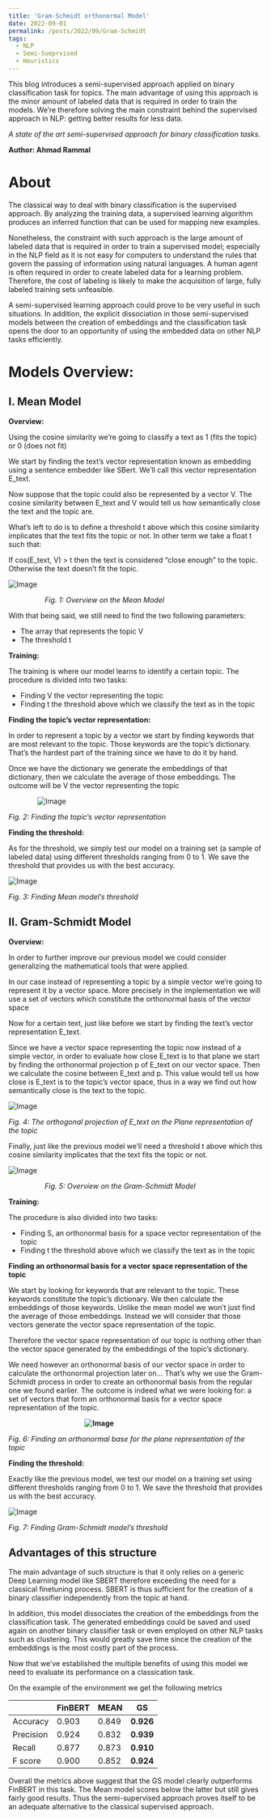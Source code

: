 ```yaml
---
title: 'Gram-Schmidt orthonormal Model'
date: 2022-09-01
permalink: /posts/2022/09/Gram-Schmidt
tags:
  - NLP
  - Semi-Sueprvised
  - Heuristics
---
```


This blog introduces a semi-supervised approach applied on binary classification task for topics. The main advantage of using this approach is the minor amount of labeled data that is required in order to train the models. We’re therefore solving the main constraint behind the supervised approach in NLP: getting better results for less data.


*A state of the art semi-supervised approach for binary classification tasks.*

**Author: Ahmad Rammal**

# About
The classical way to deal with binary classification is the supervised approach. By analyzing the training data, a supervised learning algorithm produces an inferred function that can be used for mapping new examples. 

Nonetheless, the constraint with such approach is the large amount of labeled data that is required in order to train a supervised model; especially in the NLP field as it is not easy for computers to understand the rules that govern the passing of information using natural languages.  A human agent is often required in order to create labeled data for a learning problem. Therefore, the cost of labeling is likely to make the acquisition of large, fully labeled training sets unfeasible. 

A semi-supervised learning approach could prove to be very useful in such situations. In addition, the explicit dissociation in those semi-supervised models between the creation of embeddings and the classification task opens the door to an opportunity of using the embedded data on other NLP tasks efficiently.

# Models Overview:

## I. Mean Model

**Overview:**

Using the cosine similarity we’re going to classify a text as 1 (fits the topic) or 0 (does not fit)

We start by finding the text’s vector representation known as embedding using a sentence embedder like SBert. We’ll call this vector representation E\_text.

Now suppose that the topic could also be represented by a vector V. The cosine similarity between E\_text and V would tell us how semantically close the text and the topic are. 

What’s left to do is to define a threshold t above which this cosine similarity implicates that the text fits the topic or not. In other term we take a float t such that:

If cos(E\_text, V) > t then the text is considered “close enough” to the topic. Otherwise the text doesn’t fit the topic.

![Image](/images/Blogs/Gram-Schmidt/Aspose.Words.88ad23da-b2a6-4d11-b15e-e1f4a6e03cd7.001.png)

`          `*Fig. 1: Overview on the Mean Model* 

With that being said, we still need to find the two following parameters:

- The array that represents the topic V
- The threshold t

**Training:**

The training is where our model learns to identify a certain topic. The procedure is divided into two tasks:

- Finding V the vector representing the topic 
- Finding t the threshold above which we classify the text as in the topic

**Finding the topic’s vector representation:**

In order to represent a topic by a vector we start by finding keywords that are most relevant to the topic. Those keywords are the topic’s dictionary. That’s the hardest part of the training since we have to do it by hand. 

Once we have the dictionary we generate the embeddings of that dictionary, then we calculate the average of those embeddings. The outcome will be V the vector representing the topic

`        `![Image](/images/Blogs/Gram-Schmidt/Aspose.Words.88ad23da-b2a6-4d11-b15e-e1f4a6e03cd7.002.png)

*Fig. 2: Finding the topic’s vector representation*

**Finding the threshold:**

As for the threshold, we simply test our model on a training set (a sample of labeled data) using different thresholds ranging from 0 to 1. We save the threshold that provides us with the best accuracy.

![Image](/images/Blogs/Gram-Schmidt/Aspose.Words.88ad23da-b2a6-4d11-b15e-e1f4a6e03cd7.003.png)

*Fig. 3: Finding Mean model’s threshold*

## II. Gram-Schmidt Model

**Overview:**

In order to further improve our previous model we could consider generalizing the mathematical tools that were applied. 

In our case instead of representing a topic by a simple vector we’re going to represent it by a vector space. More precisely in the implementation we will use a set of vectors which constitute the orthonormal basis of the vector space

Now for a certain text, just like before we start by finding the text’s vector representation E\_text.

Since we have a vector space representing the topic now instead of a simple vector, in order to evaluate how close E\_text is to that plane we start by finding the orthonormal projection p of E\_text on our vector space. Then we calculate the cosine between E\_text and p. This value would tell us how close is E\_text is to the topic’s vector space, thus in a way we find out how semantically close is the text to the topic.

![Image](/images/Blogs/Gram-Schmidt/Aspose.Words.88ad23da-b2a6-4d11-b15e-e1f4a6e03cd7.004.png)

*Fig. 4: The orthogonal projection of E\_text on the Plane representation of the topic*

Finally, just like the previous model we’ll need a threshold t above which this cosine similarity implicates that the text fits the topic or not. 

![Image](/images/Blogs/Gram-Schmidt/Aspose.Words.88ad23da-b2a6-4d11-b15e-e1f4a6e03cd7.005.png)

`          `*Fig. 5: Overview on the Gram-Schmidt Model* 

**Training:**

The procedure is also divided into two tasks:

- Finding S, an orthonormal basis for a space vector representation of the topic 
- Finding t the threshold above which we classify the text as in the topic

**Finding an orthonormal basis for a vector space representation of the topic**

We start by looking for keywords that are relevant to the topic. These keywords constitute the topic’s dictionary. We then calculate the embeddings of those keywords. Unlike the mean model we won’t just find the average of those embeddings. Instead we will consider that those vectors generate the vector space representation of the topic. 

Therefore the vector space representation of our topic is nothing other than the vector space generated by the embeddings of the topic’s dictionary.

We need however an orthonormal basis of our vector space in order to calculate the orthonormal projection later on… That’s why we use the Gram-Schmidt process in order to create an orthonormal basis from the regular one we found earlier. The outcome is indeed what we were looking for: a set of vectors that form an orthonormal basis for a vector space representation of the topic.

`                     `**![Image](/images/Blogs/Gram-Schmidt/Aspose.Words.88ad23da-b2a6-4d11-b15e-e1f4a6e03cd7.006.png)**

*Fig. 6: Finding an orthonormal base for the plane representation of the topic*

**Finding the threshold:**

Exactly like the previous model, we test our model on a training set using different thresholds ranging from 0 to 1. We save the threshold that provides us with the best accuracy.

![Image](/images/Blogs/Gram-Schmidt/Aspose.Words.88ad23da-b2a6-4d11-b15e-e1f4a6e03cd7.007.png)

*Fig. 7: Finding Gram-Schmidt model’s threshold*

## Advantages of this structure
The main advantage of such structure is that it only relies on a generic Deep Learning model like SBERT therefore exceeding the need for a classical finetuning process. SBERT is thus sufficient for the creation of a binary classifier independently from the topic at hand.

In addition, this model dissociates the creation of the embeddings from the classification task. The generated embeddings could be saved and used again on another binary classifier task or even employed on other NLP tasks such as clustering. This would greatly save time since the creation of the embeddings is the most costly part of the process.

Now that we’ve established the multiple benefits of using this model we need to evaluate its performance on a classication task.


On the example of the environment we get the following metrics

||FinBERT|MEAN|GS|
| - | - | - | - |
|Accuracy|0.903|0.849|**0.926**|
|Precision|0.924|0.832|**0.939**|
|Recall|0.877|0.873|**0.910**|
|F score|0.900|0.852|**0.924**|

                          

Overall the metrics above suggest that the GS model clearly outperforms FinBERT in this task. The Mean model scores below the latter but still gives fairly good results. Thus the semi-supervised approach proves itself to be an adequate alternative to the classical supervised approach.
